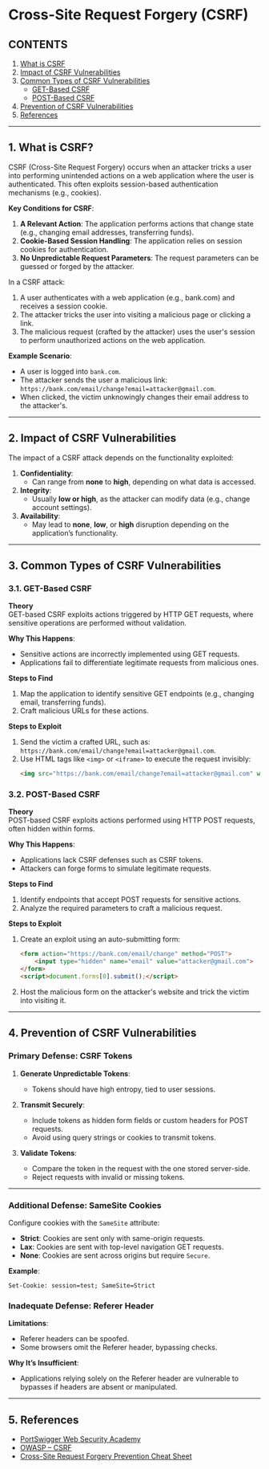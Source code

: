 # Cross-Site Request Forgery (CSRF)

## CONTENTS
1. [What is CSRF](#1-csrf---continued)
2. [Impact of CSRF Vulnerabilities](#2-impact-of-csrf-vulnerabilities)
3. [Common Types of CSRF Vulnerabilities](#3-common-types-of-csrf-vulnerabilities)
   - [GET-Based CSRF](#31-get-based-csrf)
   - [POST-Based CSRF](#32-post-based-csrf)
4. [Prevention of CSRF Vulnerabilities](#4-prevention-of-csrf-vulnerabilities)
5. [References](#5-references)

---

## 1. What is CSRF?

CSRF (Cross-Site Request Forgery) occurs when an attacker tricks a user into performing unintended actions on a web application where the user is authenticated. This often exploits session-based authentication mechanisms (e.g., cookies).

**Key Conditions for CSRF**:
1. **A Relevant Action**: The application performs actions that change state (e.g., changing email addresses, transferring funds).
2. **Cookie-Based Session Handling**: The application relies on session cookies for authentication.
3. **No Unpredictable Request Parameters**: The request parameters can be guessed or forged by the attacker.


In a CSRF attack:
1. A user authenticates with a web application (e.g., bank.com) and receives a session cookie.
2. The attacker tricks the user into visiting a malicious page or clicking a link.
3. The malicious request (crafted by the attacker) uses the user's session to perform unauthorized actions on the web application.

**Example Scenario**:
- A user is logged into `bank.com`.
- The attacker sends the user a malicious link:  
  `https://bank.com/email/change?email=attacker@gmail.com`.
- When clicked, the victim unknowingly changes their email address to the attacker's.

---

## 2. Impact of CSRF Vulnerabilities

The impact of a CSRF attack depends on the functionality exploited:

1. **Confidentiality**:
   - Can range from **none** to **high**, depending on what data is accessed.
2. **Integrity**:
   - Usually **low or high**, as the attacker can modify data (e.g., change account settings).
3. **Availability**:
   - May lead to **none**, **low**, or **high** disruption depending on the application’s functionality.

---

## 3. Common Types of CSRF Vulnerabilities

### 3.1. GET-Based CSRF

**Theory**  
GET-based CSRF exploits actions triggered by HTTP GET requests, where sensitive operations are performed without validation.

**Why This Happens**:
- Sensitive actions are incorrectly implemented using GET requests.
- Applications fail to differentiate legitimate requests from malicious ones.

**Steps to Find**
1. Map the application to identify sensitive GET endpoints (e.g., changing email, transferring funds).
2. Craft malicious URLs for these actions.

**Steps to Exploit**
1. Send the victim a crafted URL, such as:  
   `https://bank.com/email/change?email=attacker@gmail.com`.
2. Use HTML tags like `<img>` or `<iframe>` to execute the request invisibly:
   ```html
   <img src="https://bank.com/email/change?email=attacker@gmail.com" width="0" height="0">

### 3.2. POST-Based CSRF

**Theory**  
POST-based CSRF exploits actions performed using HTTP POST requests, often hidden within forms.

**Why This Happens**:
- Applications lack CSRF defenses such as CSRF tokens.
- Attackers can forge forms to simulate legitimate requests.

**Steps to Find**
1. Identify endpoints that accept POST requests for sensitive actions.
2. Analyze the required parameters to craft a malicious request.

**Steps to Exploit**
1. Create an exploit using an auto-submitting form:
   ```html
   <form action="https://bank.com/email/change" method="POST">
       <input type="hidden" name="email" value="attacker@gmail.com">
   </form>
   <script>document.forms[0].submit();</script>

2. Host the malicious form on the attacker's website and trick the victim into visiting it.

---

## 4. Prevention of CSRF Vulnerabilities

### Primary Defense: CSRF Tokens

1. **Generate Unpredictable Tokens**:
   - Tokens should have high entropy, tied to user sessions.

2. **Transmit Securely**:
   - Include tokens as hidden form fields or custom headers for POST requests.
   - Avoid using query strings or cookies to transmit tokens.

3. **Validate Tokens**:
   - Compare the token in the request with the one stored server-side.
   - Reject requests with invalid or missing tokens.

---

### Additional Defense: SameSite Cookies

Configure cookies with the `SameSite` attribute:
- **Strict**: Cookies are sent only with same-origin requests.
- **Lax**: Cookies are sent with top-level navigation GET requests.
- **None**: Cookies are sent across origins but require `Secure`.

**Example**:
```plaintext
Set-Cookie: session=test; SameSite=Strict
```

### Inadequate Defense: Referer Header

**Limitations**:
- Referer headers can be spoofed.
- Some browsers omit the Referer header, bypassing checks.

**Why It’s Insufficient**:
- Applications relying solely on the Referer header are vulnerable to bypasses if headers are absent or manipulated.

---

## 5. References

- [PortSwigger Web Security Academy](https://portswigger.net/web-security/csrf)  
- [OWASP – CSRF](https://owasp.org/www-community/attacks/csrf)  
- [Cross-Site Request Forgery Prevention Cheat Sheet](https://cheatsheetseries.owasp.org/cheatsheets/Cross-Site_Request_Forgery_Prevention_Cheat_Sheet.html)  
